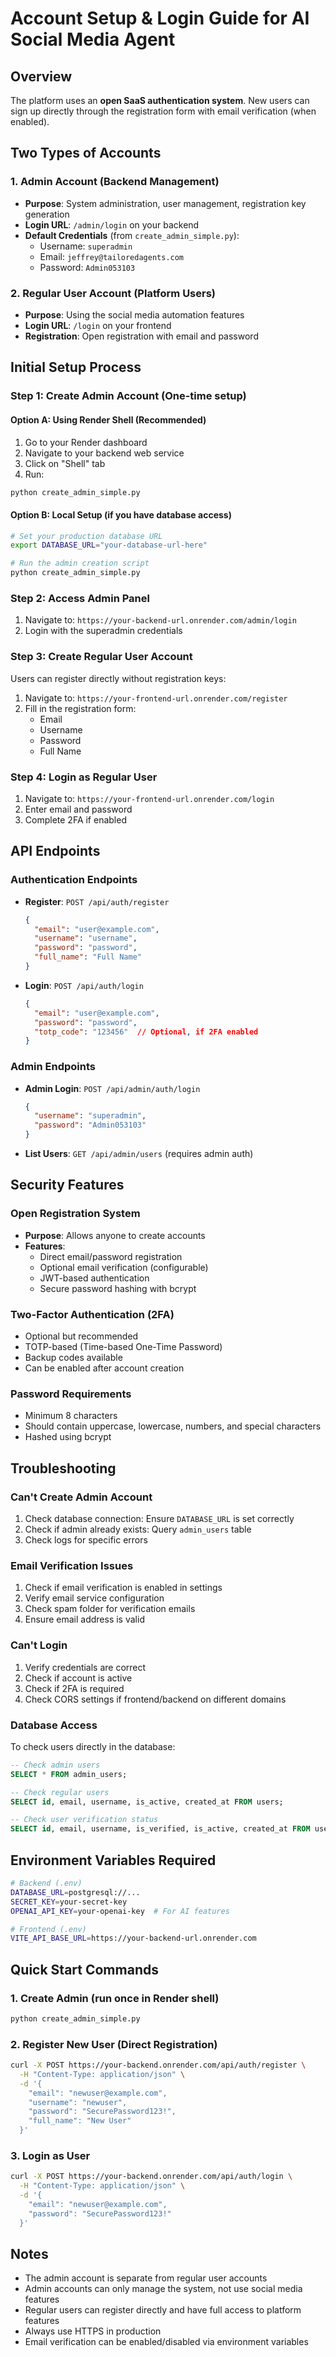 # Account Setup & Login Guide for AI Social Media Agent

## Overview
The platform uses an **open SaaS authentication system**. New users can sign up directly through the registration form with email verification (when enabled).

## Two Types of Accounts

### 1. Admin Account (Backend Management)
- **Purpose**: System administration, user management, registration key generation
- **Login URL**: `/admin/login` on your backend
- **Default Credentials** (from `create_admin_simple.py`):
  - Username: `superadmin`
  - Email: `jeffrey@tailoredagents.com`
  - Password: `Admin053103`

### 2. Regular User Account (Platform Users)
- **Purpose**: Using the social media automation features
- **Login URL**: `/login` on your frontend
- **Registration**: Open registration with email and password

## Initial Setup Process

### Step 1: Create Admin Account (One-time setup)

#### Option A: Using Render Shell (Recommended)
1. Go to your Render dashboard
2. Navigate to your backend web service
3. Click on "Shell" tab
4. Run:
```bash
python create_admin_simple.py
```

#### Option B: Local Setup (if you have database access)
```bash
# Set your production database URL
export DATABASE_URL="your-database-url-here"

# Run the admin creation script
python create_admin_simple.py
```

### Step 2: Access Admin Panel
1. Navigate to: `https://your-backend-url.onrender.com/admin/login`
2. Login with the superadmin credentials

### Step 3: Create Regular User Account
Users can register directly without registration keys:

1. Navigate to: `https://your-frontend-url.onrender.com/register`
2. Fill in the registration form:
   - Email
   - Username
   - Password
   - Full Name

### Step 4: Login as Regular User
1. Navigate to: `https://your-frontend-url.onrender.com/login`
2. Enter email and password
3. Complete 2FA if enabled

## API Endpoints

### Authentication Endpoints
- **Register**: `POST /api/auth/register`
  ```json
  {
    "email": "user@example.com",
    "username": "username", 
    "password": "password",
    "full_name": "Full Name"
  }
  ```

- **Login**: `POST /api/auth/login`
  ```json
  {
    "email": "user@example.com",
    "password": "password",
    "totp_code": "123456"  // Optional, if 2FA enabled
  }
  ```

### Admin Endpoints
- **Admin Login**: `POST /api/admin/auth/login`
  ```json
  {
    "username": "superadmin",
    "password": "Admin053103"
  }
  ```

- **List Users**: `GET /api/admin/users` (requires admin auth)

## Security Features

### Open Registration System
- **Purpose**: Allows anyone to create accounts
- **Features**:
  - Direct email/password registration
  - Optional email verification (configurable)
  - JWT-based authentication
  - Secure password hashing with bcrypt

### Two-Factor Authentication (2FA)
- Optional but recommended
- TOTP-based (Time-based One-Time Password)
- Backup codes available
- Can be enabled after account creation

### Password Requirements
- Minimum 8 characters
- Should contain uppercase, lowercase, numbers, and special characters
- Hashed using bcrypt

## Troubleshooting

### Can't Create Admin Account
1. Check database connection: Ensure `DATABASE_URL` is set correctly
2. Check if admin already exists: Query `admin_users` table
3. Check logs for specific errors

### Email Verification Issues
1. Check if email verification is enabled in settings
2. Verify email service configuration
3. Check spam folder for verification emails
4. Ensure email address is valid

### Can't Login
1. Verify credentials are correct
2. Check if account is active
3. Check if 2FA is required
4. Check CORS settings if frontend/backend on different domains

### Database Access
To check users directly in the database:
```sql
-- Check admin users
SELECT * FROM admin_users;

-- Check regular users
SELECT id, email, username, is_active, created_at FROM users;

-- Check user verification status
SELECT id, email, username, is_verified, is_active, created_at FROM users;
```

## Environment Variables Required
```bash
# Backend (.env)
DATABASE_URL=postgresql://...
SECRET_KEY=your-secret-key
OPENAI_API_KEY=your-openai-key  # For AI features

# Frontend (.env)
VITE_API_BASE_URL=https://your-backend-url.onrender.com
```

## Quick Start Commands

### 1. Create Admin (run once in Render shell)
```bash
python create_admin_simple.py
```

### 2. Register New User (Direct Registration)
```bash
curl -X POST https://your-backend.onrender.com/api/auth/register \
  -H "Content-Type: application/json" \
  -d '{
    "email": "newuser@example.com",
    "username": "newuser",
    "password": "SecurePassword123!",
    "full_name": "New User"
  }'
```

### 3. Login as User
```bash
curl -X POST https://your-backend.onrender.com/api/auth/login \
  -H "Content-Type: application/json" \
  -d '{
    "email": "newuser@example.com",
    "password": "SecurePassword123!"
  }'
```

## Notes  
- The admin account is separate from regular user accounts
- Admin accounts can only manage the system, not use social media features
- Regular users can register directly and have full access to platform features
- Always use HTTPS in production
- Email verification can be enabled/disabled via environment variables